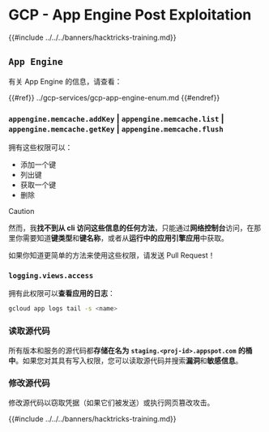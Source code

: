 # GCP - App Engine Post Exploitation

{{#include ../../../banners/hacktricks-training.md}}

## `App Engine`

有关 App Engine 的信息，请查看：

{{#ref}}
../gcp-services/gcp-app-engine-enum.md
{{#endref}}

### `appengine.memcache.addKey` | `appengine.memcache.list` | `appengine.memcache.getKey` | `appengine.memcache.flush`

拥有这些权限可以：

- 添加一个键
- 列出键
- 获取一个键
- 删除

> [!CAUTION]
> 然而，我**找不到从 cli 访问这些信息的任何方法**，只能通过**网络控制台**访问，在那里你需要知道**键类型**和**键名称**，或者从**运行中的应用引擎应用**中获取。
>
> 如果你知道更简单的方法来使用这些权限，请发送 Pull Request！

### `logging.views.access`

拥有此权限可以**查看应用的日志**：
```bash
gcloud app logs tail -s <name>
```
### 读取源代码

所有版本和服务的源代码都**存储在名为** **`staging.<proj-id>.appspot.com`** **的桶中**。如果您对其具有写入权限，您可以读取源代码并搜索**漏洞**和**敏感信息**。

### 修改源代码

修改源代码以窃取凭据（如果它们被发送）或执行网页篡改攻击。

{{#include ../../../banners/hacktricks-training.md}}
